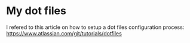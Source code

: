 # My dot files

I refered to this article on how to setup a dot files configuration process: https://www.atlassian.com/git/tutorials/dotfiles
